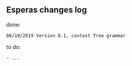 ## Esperas changes log

done:

    06/10/2019 Version 0.1, context free grammar
    
to do:

    - ...
